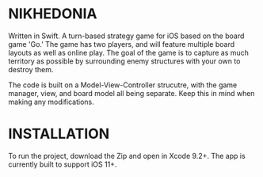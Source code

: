 # NIKHEDONIA

Written in Swift. A turn-based strategy game for iOS based on the board game 'Go.' The game has two players, and will feature multiple board layouts as well as online play. The goal of the game is to capture as much territory as possible by surrounding enemy structures with your own to destroy them.

The code is built on a Model-View-Controller strucutre, with the game manager, view, and board model all being separate. Keep this in mind when making any modifications.

# INSTALLATION

To run the project, download the Zip and open in Xcode 9.2+. The app is currently built to support iOS 11+.
